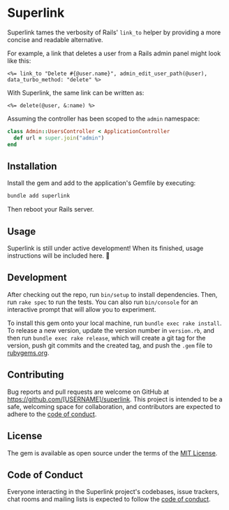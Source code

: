 # Superlink

Superlink tames the verbosity of Rails' `link_to` helper by providing a more concise and readable alternative.

For example, a link that deletes a user from a Rails admin panel might look like this:

```erb
<%= link_to "Delete #{@user.name}", admin_edit_user_path(@user), data_turbo_method: "delete" %>
```

With Superlink, the same link can be written as:

```erb
<%= delete(@user, &:name) %>
```

Assuming the controller has been scoped to the `admin` namespace:

```ruby
class Admin::UsersController < ApplicationController
  def url = super.join("admin")
end
```

## Installation

Install the gem and add to the application's Gemfile by executing:

```bash
bundle add superlink
```

Then reboot your Rails server.

## Usage

Superlink is still under active development! When its finished, usage instructions will be included here. 🤠

## Development

After checking out the repo, run `bin/setup` to install dependencies. Then, run `rake spec` to run the tests. You can also run `bin/console` for an interactive prompt that will allow you to experiment.

To install this gem onto your local machine, run `bundle exec rake install`. To release a new version, update the version number in `version.rb`, and then run `bundle exec rake release`, which will create a git tag for the version, push git commits and the created tag, and push the `.gem` file to [rubygems.org](https://rubygems.org).

## Contributing

Bug reports and pull requests are welcome on GitHub at https://github.com/[USERNAME]/superlink. This project is intended to be a safe, welcoming space for collaboration, and contributors are expected to adhere to the [code of conduct](https://github.com/[USERNAME]/superlink/blob/main/CODE_OF_CONDUCT.md).

## License

The gem is available as open source under the terms of the [MIT License](https://opensource.org/licenses/MIT).

## Code of Conduct

Everyone interacting in the Superlink project's codebases, issue trackers, chat rooms and mailing lists is expected to follow the [code of conduct](https://github.com/[USERNAME]/superlink/blob/main/CODE_OF_CONDUCT.md).
